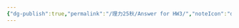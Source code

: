 ```yaml
---
{"dg-publish":true,"permalink":"/理力25秋/Answer for HW3/","noteIcon":"default","created":"2025-09-23T17:32:56.105+08:00","updated":"2025-09-25T13:12:23.729+08:00"}
---
```









